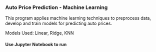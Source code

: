 ### Auto Price Prediction - Machine Learning 

This program applies machine learning techniques to preprocess data, develop and train models for predicting auto prices.

Models Used: Linear, Ridge, KNN

#### Use Jupyter Notebook to run